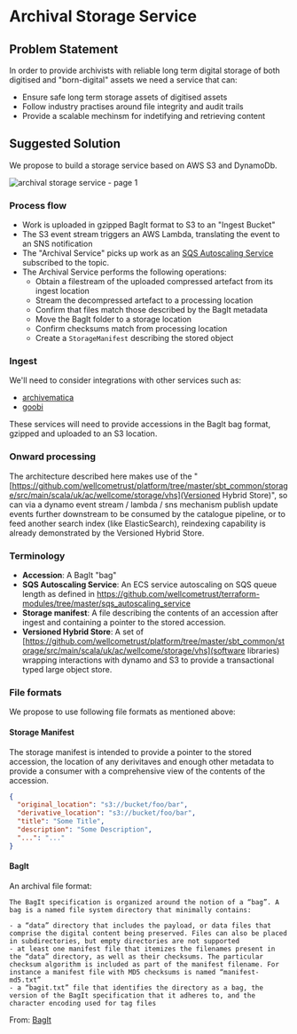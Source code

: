 # Archival Storage Service

## Problem Statement

In order to provide archivists with reliable long term digital storage of both digitised and "born-digital" assets we need a service that can: 

- Ensure safe long term storage assets of digitised assets
- Follow industry practises around file integrity and audit trails
- Provide a scalable mechinsm for indetifying and retrieving content

## Suggested Solution

We propose to build a storage service based on AWS S3 and DynamoDb. 

![archival storage service - page 1](https://user-images.githubusercontent.com/953792/39753255-0987d2fe-52b6-11e8-97ee-633ac09e1a9e.png)

### Process flow

- Work is uploaded in gzipped BagIt format to S3 to an "Ingest Bucket"
- The S3 event stream triggers an AWS Lambda, translating the event to an SNS notification
- The "Archival Service" picks up work as an [SQS Autoscaling Service](https://github.com/wellcometrust/terraform-modules/tree/master/sqs_autoscaling_service) subscribed to the topic.
- The Archival Service performs the following operations:
  - Obtain a filestream of the uploaded compressed artefact from its ingest location
  - Stream the decompressed artefact to a processing location
  - Confirm that files match those described by the BagIt metadata
  - Move the BagIt folder to a storage location
  - Confirm checksums match from processing location
  - Create a `StorageManifest` describing the stored object

### Ingest

We'll need to consider integrations with other services such as:

- [archivematica](https://www.archivematica.org/en/)
- [goobi](https://www.intranda.com/en/digiverso/goobi/goobi-overview/)

These services will need to provide accessions in the BagIt bag format, gzipped and uploaded to an S3 location.

### Onward processing

The architecture described here makes use of the "[https://github.com/wellcometrust/platform/tree/master/sbt_common/storage/src/main/scala/uk/ac/wellcome/storage/vhs](Versioned Hybrid Store)", so can via a dynamo event stream / lambda / sns mechanism publish update events further downstream to be consumed by the catalogue pipeline, or to feed another search index (like ElasticSearch), reindexing capability is already demonstrated by the Versioned Hybrid Store.

### Terminology

- **Accession**: A BagIt "bag"
- **SQS Autoscaling Service**: An ECS service autoscaling on SQS queue length as defined in https://github.com/wellcometrust/terraform-modules/tree/master/sqs_autoscaling_service
- **Storage manifest**: A file describing the contents of an accession after ingest and containing a pointer to the stored accession.
- **Versioned Hybrid Store**: A set of [https://github.com/wellcometrust/platform/tree/master/sbt_common/storage/src/main/scala/uk/ac/wellcome/storage/vhs](software libraries) wrapping interactions with dynamo and S3 to provide a transactional typed large object store.

### File formats

We propose to use following file formats as mentioned above:

#### Storage Manifest

The storage manifest is intended to provide a pointer to the stored accession, the location of any derivitaves and enough other metadata to provide a consumer with a comprehensive view of the contents of the accession.

```json
{
  "original_location": "s3://bucket/foo/bar",
  "derivative_location": "s3://bucket/foo/bar",
  "title": "Some Title",
  "description": "Some Description",
  "...": "..."
}
```

#### BagIt

An archival file format:

```
The BagIt specification is organized around the notion of a “bag”. A bag is a named file system directory that minimally contains:

- a “data” directory that includes the payload, or data files that comprise the digital content being preserved. Files can also be placed in subdirectories, but empty directories are not supported
- at least one manifest file that itemizes the filenames present in the “data” directory, as well as their checksums. The particular checksum algorithm is included as part of the manifest filename. For instance a manifest file with MD5 checksums is named “manifest-md5.txt”
- a “bagit.txt” file that identifies the directory as a bag, the version of the BagIt specification that it adheres to, and the character encoding used for tag files
```
From: [BagIt](https://en.wikipedia.org/wiki/BagIt)
